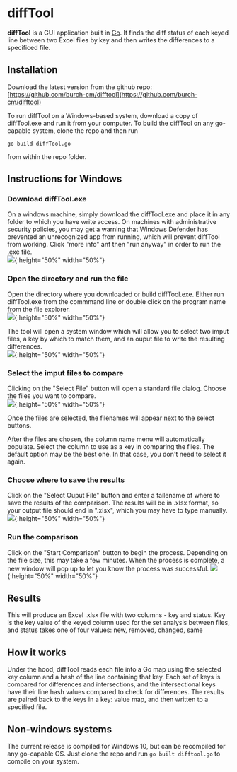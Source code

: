 # diffTool

**diffTool** is a GUI application built in [Go](https://golang.org). It finds the diff status of each keyed line between two Excel files by key and then writes the differences to a specificed file.  

## Installation
Download the latest version from the github repo:
[https://github.com/burch-cm/difftool](https://github.com/burch-cm/difftool)

To run diffTool on a Windows-based system, download a copy of diffTool.exe and run it from your computer. To build the diffTool on any go-capable system, clone the repo and then run 
``` 
go build diffTool.go
```
from within the repo folder.

## Instructions for Windows

### Download diffTool.exe  
On a windows machine, simply download the diffTool.exe and place it in any folder to which you have write access. On machines with administrative security policies, you may get a warning that Windows Defender has prevented an unrecognized app from running, which will prevent diffTool from working. Click "more info" anf then "run anyway" in order to run the .exe file.  
![](img/windows_warning.png){:height="50%" width="50%"}  

### Open the directory and run the file  
Open the directory where you downloaded or build diffTool.exe. Either run diffTool.exe from the commmand line or double click on the program name from the file explorer.  
![](img/01_select.PNG?raw=true){:height="50%" width="50%"}

The tool will open a system window which will allow you to select two imput files, a key by which to match them, and an ouput file to write the resulting differences.  
![](img/02_opened.PNG?raw=true){:height="50%" width="50%"}

### Select the imput files to compare  
Clicking on the "Select File" button will open a standard file dialog. Choose the files you want to compare.  
![](img/04_fileselected.PNG?raw=true){:height="50%" width="50%"}

Once the files are selected, the filenames will appear next to the select buttons.

After the files are chosen, the column name menu will automatically populate. Select the column to use as a key in comparing the files. The default option may be the best one. In that case, you don't need to select it again.

### Choose where to save the results  
Click on the "Select Ouput File" button and enter a failename of where to save the results of the comparison. The results will be in .xlsx format, so your output file should end in ".xlsx", which you may have to type manually.  
![](img/06_savedialog.PNG?raw=true){:height="50%" width="50%"}

### Run the comparison
Click on the "Start Comparison" button to begin the process. Depending on the file size, this may take a few minutes. When the process is complete, a new window will pop up to let you know the process was successful.
![](img/07_complete.PNG?raw=true){:height="50%" width="50%"}  

## Results

This will produce an Excel .xlsx file with two columns - key and status. Key is the key value of the keyed column used for the set analysis between files, and status takes one of four values: new, removed, changed, same

## How it works  
Under the hood, diffTool reads each file into a Go map using the selected key column and a hash of the line containing that key. Each set of keys is compared for differences and intersections, and the intersectional keys have their line hash values compared to check for differences. The results are paired back to the keys in a key: value map, and then written to a specified file.

## Non-windows systems  
The current release is compiled for Windows 10, but can be recompiled for any go-capable OS. Just clone the repo and run ```go built difftool.go``` to compile on your system.